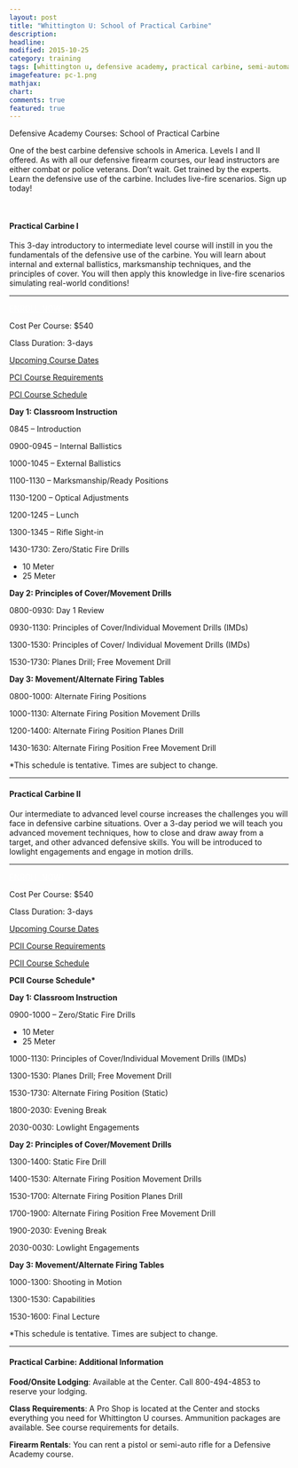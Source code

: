 ```yaml
---
layout: post
title: "Whittington U: School of Practical Carbine"
description: 
headline: 
modified: 2015-10-25
category: training
tags: [whittington u, defensive academy, practical carbine, semi-automatic rifle, course schedule]
imagefeature: pc-1.png
mathjax: 
chart: 
comments: true
featured: true
---
```


Defensive Academy Courses:  School of Practical Carbine

<p class="content-summary">One of the best carbine defensive schools in America.  Levels I and II offered.  As with all our defensive firearm courses, our lead instructors are either combat or police veterans.  Don’t wait.  Get trained by the experts.  Learn the defensive use of the carbine.  Includes live-fire scenarios.  Sign up today!</p>
					  <div class="clearfix"><br /></div>
				<div class="well shadowbox">     
<h4>Practical Carbine I</h4>
<p>This 3-day introductory to intermediate level course will instill in you the fundamentals of the defensive use of the carbine. You will learn about internal and external ballistics, marksmanship techniques, and the principles of cover. You will then apply this knowledge in live-fire scenarios simulating real-world conditions!</p>
<hr />     
<p><a style="color: #fff;" href="http://nrawc.goemerchant-stores.com/Practical-Carbine-I_p_88.html" class="btn btn-danger pull-right">ENROLL NOW!</a></p>
<p>Cost Per Course: $540</p>
<p>Class Duration: 3-days</p>
<p><a href="http://nrawc.goemerchant-stores.com/Practical-Carbine-I_p_88.html">Upcoming Course Dates</a></p>
<p><a href="/training/whittington-u-course-requirements/" title="Course Requirements">PCI Course Requirements</a></p>
<p><a href="#pcischedule" data-toggle="collapse">PCI Course Schedule</a></p>
<div id="pcischedule" class="collapse">                
<div class="well">                 
<p><strong>Day 1:  Classroom Instruction</strong></p>
<p>0845 – Introduction</p>
<p>0900-0945 – Internal Ballistics</p>
<p>1000-1045 – External Ballistics</p>
<p>1100-1130 – Marksmanship/Ready Positions</p>
<p>1130-1200 – Optical Adjustments</p>
<p>1200-1245 – Lunch</p>
<p>1300-1345 – Rifle Sight-in</p>
<p>1430-1730:  Zero/Static Fire Drills</p>
<ul>          
<li>10 Meter</li>
<li>25 Meter</li>
</ul>
</div>
<div class="well">                 
<p><strong>Day 2:  Principles of Cover/Movement Drills</strong></p>
<p>0800-0930:  Day 1 Review</p>
<p>0930-1130:  Principles of Cover/Individual Movement Drills (IMDs)</p>
<p>1300-1530:  Principles of Cover/ Individual Movement Drills (IMDs)</p>
<p>1530-1730:  Planes Drill; Free Movement Drill</p>
</div>
<div class="well">                
<p><strong>Day 3:  Movement/Alternate Firing Tables</strong></p>
<p>0800-1000:  Alternate Firing Positions</p>
<p>1000-1130:  Alternate Firing Position Movement Drills</p>
<p>1200-1400:  Alternate Firing Position Planes Drill</p>
<p>1430-1630:  Alternate Firing Position Free Movement Drill</p>
<p>*This schedule is tentative.  Times are subject to change.</p>
</div>
</div>
<hr />  
</div>
<div class="well shadowbox">        
<h4>Practical Carbine II</h4>
<p>Our intermediate to advanced level course increases the challenges you will face in defensive carbine situations. Over a 3-day period we will teach you advanced movement techniques, how to close and draw away from a target, and other advanced defensive skills. You will be introduced to lowlight engagements and engage in motion drills.</p>
<hr />        
<p><a style="color: #fff;" href="http://nrawc.goemerchant-stores.com/Practical-Carbine-II_p_89.html" class="btn btn-danger pull-right">ENROLL NOW!</a></p>
<p>Cost Per Course: $540</p>
<p>Class Duration: 3-days</p>
<p><a href="http://nrawc.goemerchant-stores.com/Practical-Carbine-II_p_89.html">Upcoming Course Dates</a></p>
<p><a href="/training/whittington-u-course-requirements/" title="Course Requirements">PCII Course Requirements</a></p>
<p><a href="#pciischedule" data-toggle="collapse">PCII Course Schedule</a></p>
<div id="pciischedule" class="collapse">                    
<p><strong>PCII Course Schedule*</strong></p>
<div class="well">             
<p><strong>Day 1:  Classroom Instruction</strong></p>
<p>0900-1000 – Zero/Static Fire Drills</p>
<ul>          
<li>10 Meter</li>
<li>25 Meter</li>
</ul>
<p>1000-1130:  Principles of Cover/Individual Movement Drills (IMDs)</p>
<p>1300-1530:  Planes Drill; Free Movement Drill</p>
<p>1530-1730:  Alternate Firing Position (Static)</p>
<p>1800-2030:  Evening Break</p>
<p>2030-0030:  Lowlight Engagements</p>
<p><strong>Day 2:  Principles of Cover/Movement Drills</strong></p>
<p>1300-1400:  Static Fire Drill</p>
<p>1400-1530:  Alternate Firing Position Movement Drills</p>
<p>1530-1700:  Alternate Firing Position Planes Drill</p>
<p>1700-1900:  Alternate Firing Position Free Movement Drill</p>
<p>1900-2030:  Evening Break</p>
<p>2030-0030:  Lowlight Engagements</p>
<p><strong>Day 3:  Movement/Alternate Firing Tables</strong></p>
<p>1000-1300:  Shooting in Motion</p>
<p>1300-1530:  Capabilities</p>
<p>1530-1600:  Final Lecture</p>
         
<p>*This schedule is tentative.  Times are subject to change.</p>
</div>
</div>
<hr />  
</div>
<div class="well shadowbox">  
<h4>Practical Carbine: Additional Information</h4>
<p><strong>Food/Onsite Lodging</strong>: Available at the Center. Call 800-494-4853 to reserve your lodging.</p>
<p><strong>Class Requirements</strong>:  A Pro Shop is located at the Center and stocks everything you need for Whittington U courses.  Ammunition packages are available.  See course requirements for details.</p>
<p><strong>Firearm Rentals</strong>:  You can rent a pistol or semi-auto rifle for a Defensive Academy course.</p>
</div>